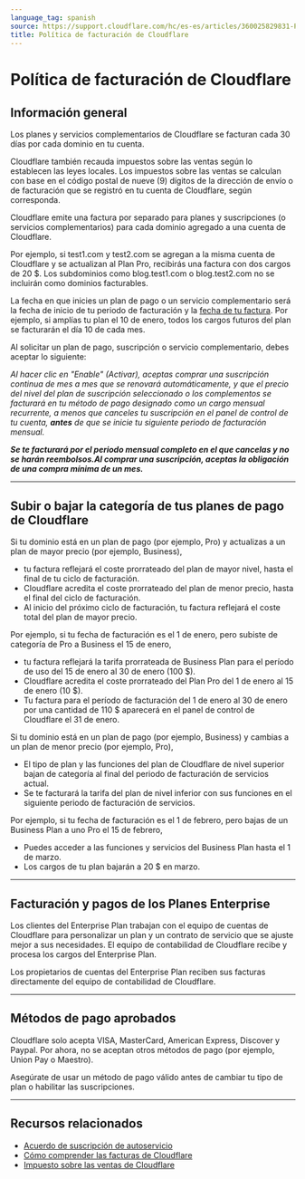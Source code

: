 ```yaml
---
language_tag: spanish
source: https://support.cloudflare.com/hc/es-es/articles/360025829831-Pol%C3%ADtica-de-facturaci%C3%B3n-de-Cloudflare
title: Política de facturación de Cloudflare
---
```


# Política de facturación de Cloudflare



## Información general

Los planes y servicios complementarios de Cloudflare se facturan cada 30 días por cada dominio en tu cuenta.

Cloudflare también recauda impuestos sobre las ventas según lo establecen las leyes locales. Los impuestos sobre las ventas se calculan con base en el código postal de nueve (9) dígitos de la dirección de envío o de facturación que se registró en tu cuenta de Cloudflare, según corresponda.

Cloudflare emite una factura por separado para planes y suscripciones (o servicios complementarios) para cada dominio agregado a una cuenta de Cloudflare.

Por ejemplo, si test1.com y test2.com se agregan a la misma cuenta de Cloudflare y se actualizan al Plan Pro, recibirás una factura con dos cargos de 20 $. Los subdominios como blog.test1.com o blog.test2.com no se incluirán como dominios facturables.

La fecha en que inicies un plan de pago o un servicio complementario será la fecha de inicio de tu periodo de facturación y la [fecha de tu factura](https://support.cloudflare.com/hc/articles/205610698). Por ejemplo, si amplías tu plan el 10 de enero, todos los cargos futuros del plan se facturarán el día 10 de cada mes.

Al solicitar un plan de pago, suscripción o servicio complementario, debes aceptar lo siguiente:

_Al hacer clic en "Enable" (Activar), aceptas comprar una suscripción continua de mes a mes que se renovará automáticamente, y que el precio del nivel del plan de suscripción seleccionado o los complementos se facturará en tu método de pago designado como un cargo mensual recurrente, a menos que canceles tu suscripción en el panel de control de tu cuenta,_ _**antes**_ _de que se inicie tu siguiente periodo de facturación mensual._

_**Se te facturará por el periodo mensual completo en el que cancelas y no se harán reembolsos.Al comprar una suscripción, aceptas la obligación de una compra mínima de un mes.**_

___

## Subir o bajar la categoría de tus planes de pago de Cloudflare

Si tu dominio está en un plan de pago (por ejemplo, Pro) y actualizas a un plan de mayor precio (por ejemplo, Business),

-   tu factura reflejará el coste prorrateado del plan de mayor nivel, hasta el final de tu ciclo de facturación.
-   Cloudflare acredita el coste prorrateado del plan de menor precio, hasta el final del ciclo de facturación.
-   Al inicio del próximo ciclo de facturación, tu factura reflejará el coste total del plan de mayor precio.

Por ejemplo, si tu fecha de facturación es el 1 de enero, pero subiste de categoría de Pro a Business el 15 de enero,

-   tu factura reflejará la tarifa prorrateada de Business Plan para el período de uso del 15 de enero al 30 de enero (100 $).
-   Cloudflare acredita el coste prorrateado del Plan Pro del 1 de enero al 15 de enero (10 $).
-   Tu factura para el período de facturación del 1 de enero al 30 de enero por una cantidad de 110 $ aparecerá en el panel de control de Cloudflare el 31 de enero.

Si tu dominio está en un plan de pago (por ejemplo, Business) y cambias a un plan de menor precio (por ejemplo, Pro),

-   El tipo de plan y las funciones del plan de Cloudflare de nivel superior bajan de categoría al final del periodo de facturación de servicios actual. 
-   Se te facturará la tarifa del plan de nivel inferior con sus funciones en el siguiente periodo de facturación de servicios.

Por ejemplo, si tu fecha de facturación es el 1 de febrero, pero bajas de un Business Plan a uno Pro el 15 de febrero,

-   Puedes acceder a las funciones y servicios del Business Plan hasta el 1 de marzo.
-   Los cargos de tu plan bajarán a 20 $ en marzo.

___

## Facturación y pagos de los Planes Enterprise

Los clientes del Enterprise Plan trabajan con el equipo de cuentas de Cloudflare para personalizar un plan y un contrato de servicio que se ajuste mejor a sus necesidades. El equipo de contabilidad de Cloudflare recibe y procesa los cargos del Enterprise Plan.

Los propietarios de cuentas del Enterprise Plan reciben sus facturas directamente del equipo de contabilidad de Cloudflare.

___

## Métodos de pago aprobados

Cloudflare solo acepta VISA, MasterCard, American Express, Discover y Paypal. Por ahora, no se aceptan otros métodos de pago (por ejemplo, Union Pay o Maestro).

Asegúrate de usar un método de pago válido antes de cambiar tu tipo de plan o habilitar las suscripciones.

___

## Recursos relacionados

-   [Acuerdo de suscripción de autoservicio](https://www.cloudflare.com/terms/)
-   [Cómo comprender las facturas de Cloudflare](https://support.cloudflare.com/hc/en-us/articles/205610698-Understanding-Cloudflare-Invoices)
-   [Impuesto sobre las ventas de Cloudflare](https://support.cloudflare.com/hc/en-us/articles/360026135951-Understanding-Cloudflare-sales-tax)
